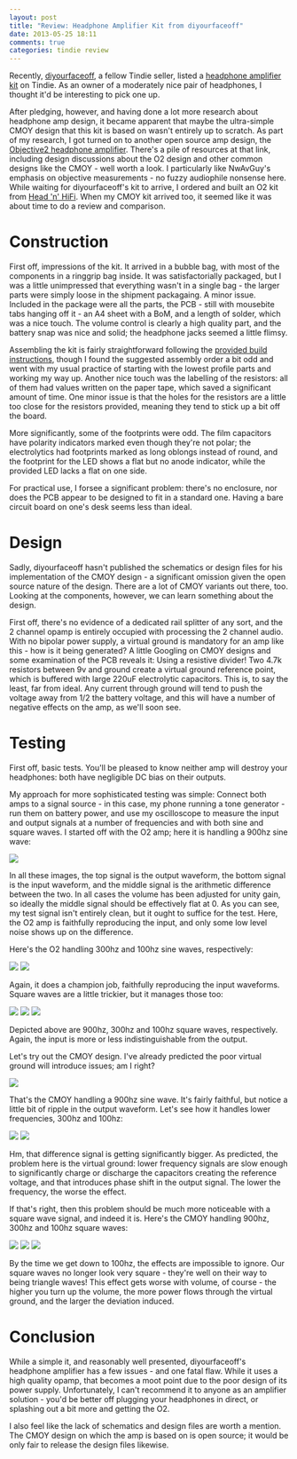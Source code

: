 ```yaml
---
layout: post
title: "Review: Headphone Amplifier Kit from diyourfaceoff"
date: 2013-05-25 18:11
comments: true
categories: tindie review
---
```


Recently, [diyourfaceoff](https://www.tindie.com/stores/diyourfaceoff/), a fellow Tindie seller, listed a [headphone amplifier kit](https://www.tindie.com/products/diyourfaceoff/headphone-amplifier-kit/) on Tindie. As an owner of a moderately nice pair of headphones, I thought it'd be interesting to pick one up.

After pledging, however, and having done a lot more research about headphone amp design, it became apparent that maybe the ultra-simple CMOY design that this kit is based on wasn't entirely up to scratch. As part of my research, I got turned on to another open source amp design, the [Objective2 headphone amplifier](http://nwavguy.blogspot.co.uk/2011/07/o2-headphone-amp.html). There's a pile of resources at that link, including design discussions about the O2 design and other common designs like the CMOY - well worth a look. I particularly like NwAvGuy's emphasis on objective measurements - no fuzzy audiophile nonsense here. While waiting for diyourfaceoff's kit to arrive, I ordered and built an O2 kit from [Head 'n' HiFi](http://www.headnhifi.com/o2-kit-full). When my CMOY kit arrived too, it seemed like it was about time to do a review and comparison.

<!-- more -->

# Construction

First off, impressions of the kit. It arrived in a bubble bag, with most of the components in a ringgrip bag inside. It was satisfactorially packaged, but I was a little unimpressed that everything wasn't in a single bag - the larger parts were simply loose in the shipment packagaing. A minor issue. Included in the package were all the parts, the PCB - still with mousebite tabs hanging off it - an A4 sheet with a BoM, and a length of solder, which was a nice touch. The volume control is clearly a high quality part, and the battery snap was nice and solid; the headphone jacks seemed a little flimsy.

Assembling the kit is fairly straightforward following the [provided build instructions](http://www.diyourfaceoff.com/cmoy), though I found the suggested assembly order a bit odd and went with my usual practice of starting with the lowest profile parts and working my way up. Another nice touch was the labelling of the resistors: all of them had values written on the paper tape, which saved a significant amount of time. One minor issue is that the holes for the resistors are a little too close for the resistors provided, meaning they tend to stick up a bit off the board.

More significantly, some of the footprints were odd. The film capacitors have polarity indicators marked even though they're not polar; the electrolytics had footprints marked as long oblongs instead of round, and the footprint for the LED shows a flat but no anode indicator, while the provided LED lacks a flat on one side.

For practical use, I forsee a significant problem: there's no enclosure, nor does the PCB appear to be designed to fit in a standard one. Having a bare circuit board on one's desk seems less than ideal.

# Design

Sadly, diyourfaceoff hasn't published the schematics or design files for his implementation of the CMOY design - a significant omission given the open source nature of the design. There are a lot of CMOY variants out there, too. Looking at the components, however, we can learn something about the design.

First off, there's no evidence of a dedicated rail splitter of any sort, and the 2 channel opamp is entirely occupied with processing the 2 channel audio. With no bipolar power supply, a virtual ground is mandatory for an amp like this - how is it being generated? A little Googling on CMOY designs and some examination of the PCB reveals it: Using a resistive divider! Two 4.7k resistors between 9v and ground create a virtual ground reference point, which is buffered with large 220uF electrolytic capacitors. This is, to say the least, far from ideal. Any current through ground will tend to push the voltage away from 1/2 the battery voltage, and this will have a number of negative effects on the amp, as we'll soon see.

# Testing

First off, basic tests. You'll be pleased to know neither amp will destroy your headphones: both have negligible DC bias on their outputs.

My approach for more sophisticated testing was simple: Connect both amps to a signal source - in this case, my phone running a tone generator - run them on battery power, and use my oscilloscope to measure the input and output signals at a number of frequencies and with both sine and square waves. I started off with the O2 amp; here it is handling a 900hz sine wave:

![](http://i.imgur.com/owiLZQF.png)

In all these images, the top signal is the output waveform, the bottom signal is the input waveform, and the middle signal is the arithmetic difference between the two. In all cases the volume has been adjusted for unity gain, so ideally the middle signal should be effectively flat at 0. As you can see, my test signal isn't entirely clean, but it ought to suffice for the test. Here, the O2 amp is faithfully reproducing the input, and only some low level noise shows up on the difference.

Here's the O2 handling 300hz and 100hz sine waves, respectively:

![](http://i.imgur.com/FD5e6Ox.png) ![](http://i.imgur.com/0nug4Sb.png)

Again, it does a champion job, faithfully reproducing the input waveforms. Square waves are a little trickier, but it manages those too:

![](http://i.imgur.com/jNhsGHD.png) ![](http://i.imgur.com/UWRI2Pv.png) ![](http://i.imgur.com/aW4ly7T.png)

Depicted above are 900hz, 300hz and 100hz square waves, respectively. Again, the input is more or less indistinguishable from the output.

Let's try out the CMOY design. I've already predicted the poor virtual ground will introduce issues; am I right?

![](http://i.imgur.com/OXSGF5m.png)

That's the CMOY handling a 900hz sine wave. It's fairly faithful, but notice a little bit of ripple in the output waveform. Let's see how it handles lower frequencies, 300hz and 100hz:

![](http://i.imgur.com/LHDDXpR.png) ![](http://i.imgur.com/felQJkf.png)

Hm, that difference signal is getting significantly bigger. As predicted, the problem here is the virtual ground: lower frequency signals are slow enough to significantly charge or discharge the capacitors creating the reference voltage, and that introduces phase shift in the output signal. The lower the frequency, the worse the effect.

If that's right, then this problem should be much more noticeable with a square wave signal, and indeed it is. Here's the CMOY handling 900hz, 300hz and 100hz square waves:

![](http://i.imgur.com/rEX8o9J.png) ![](http://i.imgur.com/JGEgYhu.png) ![](http://i.imgur.com/UWUyooX.png)

By the time we get down to 100hz, the effects are impossible to ignore. Our square waves no longer look very square - they're well on their way to being triangle waves! This effect gets worse with volume, of course - the higher you turn up the volume, the more power flows through the virtual ground, and the larger the deviation induced.

# Conclusion

While a simple it, and reasonably well presented, diyourfaceoff's headphone amplifier has a few issues - and one fatal flaw. While it uses a high quality opamp, that becomes a moot point due to the poor design of its power supply. Unfortunately, I can't recommend it to anyone as an amplifier solution - you'd be better off plugging your headphones in direct, or splashing out a bit more and getting the O2.

I also feel like the lack of schematics and design files are worth a mention. The CMOY design on which the amp is based on is open source; it would be only fair to release the design files likewise.
